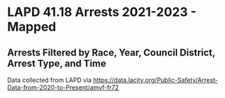 # LAPD 41.18 Arrests 2021-2023 - Mapped

## Arrests Filtered by Race, Year, Council District, Arrest Type, and Time

Data collected from LAPD via https://data.lacity.org/Public-Safety/Arrest-Data-from-2020-to-Present/amvf-fr72
